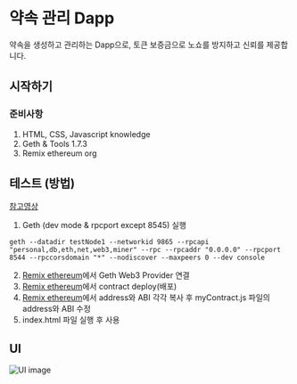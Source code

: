 # 약속 관리 Dapp

약속을 생성하고 관리하는 Dapp으로, 토큰 보증금으로 노쇼를 방지하고 신뢰를 제공합니다.

## 시작하기

### 준비사항

1. HTML, CSS, Javascript knowledge
2. Geth & Tools 1.7.3
3. Remix ethereum org

## 테스트 (방법)

[참고영상](https://youtu.be/jpPDz_KSGAM)

1. Geth (dev mode & rpcport except 8545) 실행
```
geth --datadir testNode1 --networkid 9865 --rpcapi "personal,db,eth,net,web3,miner" --rpc --rpcaddr "0.0.0.0" --rpcport 8544 --rpccorsdomain "*" --nodiscover --maxpeers 0 --dev console
```
2. [Remix ethereum](http://remix.ethereum.org/)에서 Geth Web3 Provider 연결
3. [Remix ethereum](http://remix.ethereum.org/)에서 contract deploy(배포)
4. [Remix ethereum](http://remix.ethereum.org/)에서 address와 ABI 각각 복사 후 myContract.js 파일의 address와 ABI 수정
5. index.html 파일 실행 후 사용

## UI

![UI image](https://github.com/pby2017/study-apmt-geth-dapp/blob/master/image/UI.jpg)
